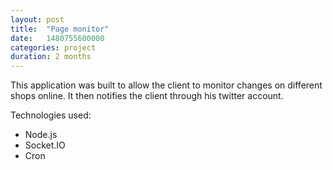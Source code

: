 ```yaml
---
layout: post
title:  "Page monitor"
date:   1480755600000
categories: project
duration: 2 months
---
```


This application was built to allow the client to monitor changes on different shops online. It then notifies the client through his twitter account.

Technologies used:

- Node.js
- Socket.IO
- Cron
